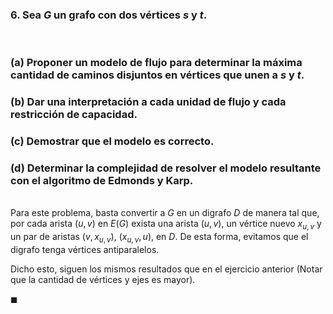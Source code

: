 ### 6. Sea $G$ un grafo con dos vértices $s$ y $t$.

<br>

### (a) Proponer un modelo de flujo para determinar la máxima cantidad de caminos disjuntos en vértices que unen a $s$ y $t$.

### (b) Dar una interpretación a cada unidad de flujo y cada restricción de capacidad.

### (c) Demostrar que el modelo es correcto.

### (d) Determinar la complejidad de resolver el modelo resultante con el algoritmo de Edmonds y Karp.

\
Para este problema, basta convertir a $G$ en un digrafo $D$ de manera tal que, por cada arista $(u, v)$ en $E(G)$ exista una arista $(u, v)$, un vértice nuevo $x_{u, v}$ y un par de aristas $(v, x_{u, v})$, $(x_{u, v}, u)$, en $D$. De esta forma, evitamos que el digrafo tenga vértices antiparalelos.

Dicho esto, siguen los mismos resultados que en el ejercicio anterior (Notar que la cantidad de vértices y ejes es mayor).

$\blacksquare$
